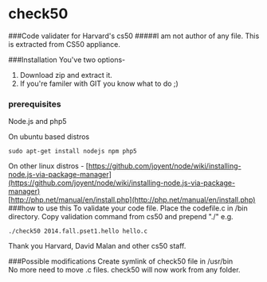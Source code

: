 # check50
###Code validater for Harvard's cs50
#####I am not author of any file. This is extracted from CS50 appliance.

###Installation
You've two options-   
1. Download zip and extract it.   
2. If you're familer with GIT you know what to do ;)

### prerequisites
Node.js and php5

On ubuntu based distros

    sudo apt-get install nodejs npm php5

On other linux distros - [https://github.com/joyent/node/wiki/installing-node.js-via-package-manager](https://github.com/joyent/node/wiki/installing-node.js-via-package-manager)    
[http://php.net/manual/en/install.php](http://php.net/manual/en/install.php)
###how to use this
To validate your code file. Place the codefile.c in /bin directory.
Copy validation command from cs50 and prepend "./" e.g.

    ./check50 2014.fall.pset1.hello hello.c

Thank you Harvard, David Malan and other cs50 staff.

###Possible modifications
Create symlink of check50 file in /usr/bin    
No more need to move .c files. check50 will now work from any folder.
